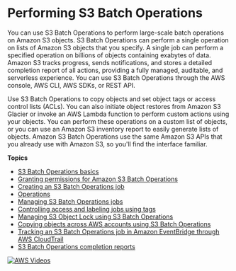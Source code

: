 # Performing S3 Batch Operations<a name="batch-ops"></a>

You can use S3 Batch Operations to perform large\-scale batch operations on Amazon S3 objects\. S3 Batch Operations can perform a single operation on lists of Amazon S3 objects that you specify\. A single job can perform a specified operation on billions of objects containing exabytes of data\. Amazon S3 tracks progress, sends notifications, and stores a detailed completion report of all actions, providing a fully managed, auditable, and serverless experience\. You can use S3 Batch Operations through the AWS console, AWS CLI, AWS SDKs, or REST API\.

Use S3 Batch Operations to copy objects and set object tags or access control lists \(ACLs\)\. You can also initiate object restores from Amazon S3 Glacier or invoke an AWS Lambda function to perform custom actions using your objects\. You can perform these operations on a custom list of objects, or you can use an Amazon S3 inventory report to easily generate lists of objects\. Amazon S3 Batch Operations use the same Amazon S3 APIs that you already use with Amazon S3, so you'll find the interface familiar\. 

**Topics**
+ [S3 Batch Operations basics](batch-ops-basics.md)
+ [Granting permissions for Amazon S3 Batch Operations](batch-ops-iam-role-policies.md)
+ [Creating an S3 Batch Operations job](batch-ops-create-job.md)
+ [Operations](batch-ops-operations.md)
+ [Managing S3 Batch Operations jobs](batch-ops-managing-jobs.md)
+ [Controlling access and labeling jobs using tags](batch-ops-job-tags.md)
+ [Managing S3 Object Lock using S3 Batch Operations](managing-object-lock-batchops.md)
+ [Copying objects across AWS accounts using S3 Batch Operations](batch-ops-examples-xcopy.md)
+ [Tracking an S3 Batch Operations job in Amazon EventBridge through AWS CloudTrail](batch-ops-examples-event-bridge-cloud-trail.md)
+ [S3 Batch Operations completion reports](batch-ops-examples-reports.md)

[![AWS Videos](http://img.youtube.com/vi/https://www.youtube.com/embed/hUv34voEftc//0.jpg)](http://www.youtube.com/watch?v=https://www.youtube.com/embed/hUv34voEftc/)